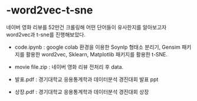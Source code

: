 # -word2vec-t-sne
네이버 영화 리뷰를  52만건 크롤링해 어떤 단어들이 유사한지를 알아보고자 word2vec과 t-sne를 진행해보았다.

- code.ipynb	: google colab 환경을 이용한 Soynlp 형태소 분리기, Gensim 패키지를 활용한 word2vec, Sklearn, Matplotlib 패키지를 활용한 t-SNE.

- movie file.zip	: 네이버 영화 리뷰 전처리 후 data.

- 발표.pdf : 경기대학교 응용통계학과 데이터분석 경진대회 발표 ppt

- 상장.pdf : 경기대학교 응용통계학과 데이터분석 경진대회 상장
